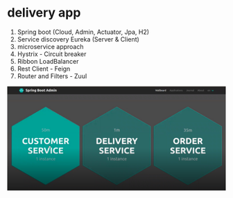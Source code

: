 # delivery app

1. Spring boot (Cloud, Admin, Actuator, Jpa, H2)
2. Service discovery Eureka (Server & Client)
3. microservice approach
4. Hystrix - Circuit breaker
5. Ribbon LoadBalancer
6. Rest Client - Feign
7. Router and Filters - Zuul 


![alt text](https://github.com/renatocantarino/deliveryapp/blob/master/admin.png)

